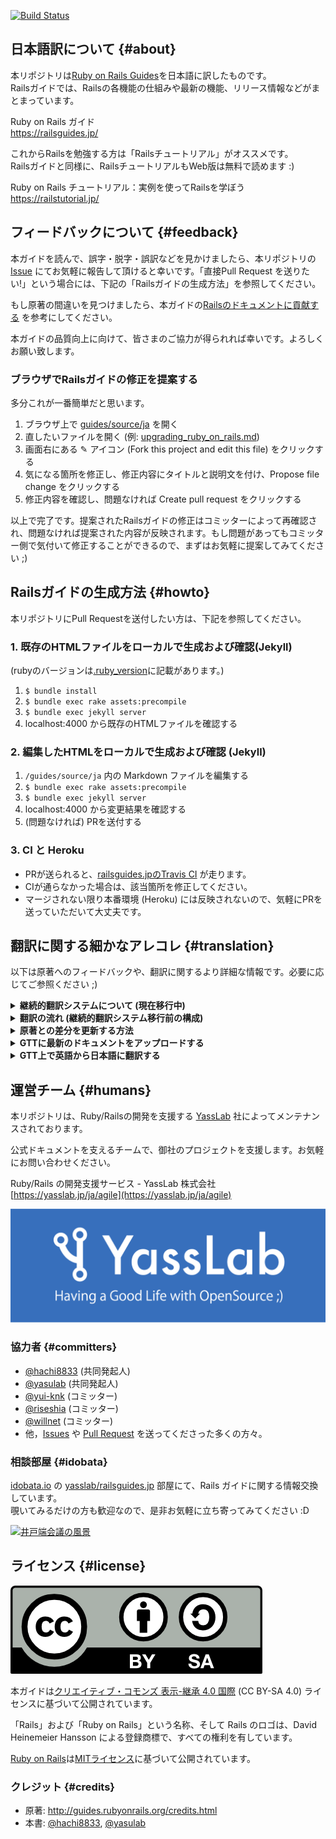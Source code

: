 [![Build Status](https://travis-ci.org/yasslab/railsguides.jp.svg?branch=master)](https://travis-ci.org/yasslab/railsguides.jp)

## 日本語訳について {#about}

本リポジトリは[Ruby on Rails Guides](http://guides.rubyonrails.org/)を日本語に訳したものです。   
Railsガイドでは、Railsの各機能の仕組みや最新の機能、リリース情報などがまとまっています。

Ruby on Rails ガイド   
https://railsguides.jp/

これからRailsを勉強する方は「Railsチュートリアル」がオススメです。   
Railsガイドと同様に、RailsチュートリアルもWeb版は無料で読めます :)

Ruby on Rails チュートリアル：実例を使ってRailsを学ぼう   
https://railstutorial.jp/


## フィードバックについて {#feedback}

本ガイドを読んで、誤字・脱字・誤訳などを見かけましたら、本リポジトリの [Issue](https://github.com/yasslab/railsguides.jp/issues) にてお気軽に報告して頂けると幸いです。「直接Pull Request を送りたい!」という場合には、下記の「Railsガイドの生成方法」を参照してください。

もし原著の間違いを見つけましたら、本ガイドの[Railsのドキュメントに貢献する](https://railsguides.jp/contributing_to_ruby_on_rails.html#rails%E3%81%AE%E3%83%89%E3%82%AD%E3%83%A5%E3%83%A1%E3%83%B3%E3%83%88%E3%81%AB%E8%B2%A2%E7%8C%AE%E3%81%99%E3%82%8B) を参考にしてください。

本ガイドの品質向上に向けて、皆さまのご協力が得られれば幸いです。よろしくお願い致します。

### ブラウザでRailsガイドの修正を提案する

多分これが一番簡単だと思います。

1. ブラウザ上で [guides/source/ja](https://github.com/yasslab/railsguides.jp/tree/master/guides/source/ja) を開く
2. 直したいファイルを開く (例: [upgrading_ruby_on_rails.md](https://github.com/yasslab/railsguides.jp/blob/master/guides/source/ja/upgrading_ruby_on_rails.md))
3. 画面右にある ✎ アイコン (Fork this project and edit this file) をクリックする
4. 気になる箇所を修正し、修正内容にタイトルと説明文を付け、Propose file change をクリックする
5. 修正内容を確認し、問題なければ Create pull request をクリックする

以上で完了です。提案されたRailsガイドの修正はコミッターによって再確認され、問題なければ提案された内容が反映されます。もし問題があってもコミッター側で気付いて修正することができるので、まずはお気軽に提案してみてください ;)


## Railsガイドの生成方法 {#howto}

本リポジトリにPull Requestを送付したい方は、下記を参照してください。    

### 1. 既存のHTMLファイルをローカルで生成および確認(Jekyll)

(rubyのバージョンは[.ruby_version](https://github.com/yasslab/railsguides.jp/blob/master/.ruby-version)に記載があります。)

1. `$ bundle install`
2. `$ bundle exec rake assets:precompile`
3. `$ bundle exec jekyll server`
4. localhost:4000 から既存のHTMLファイルを確認する

### 2. 編集したHTMLをローカルで生成および確認 (Jekyll)

1. `/guides/source/ja` 内の Markdown ファイルを編集する
2. `$ bundle exec rake assets:precompile` 
3. `$ bundle exec jekyll server`
4. localhost:4000 から変更結果を確認する
5. (問題なければ) PRを送付する

### 3. CI と Heroku

- PRが送られると、[railsguides.jpのTravis CI](https://travis-ci.org/yasslab/railsguides.jp) が走ります。
- CIが通らなかった場合は、該当箇所を修正してください。
- マージされない限り本番環境 (Heroku) には反映されないので、気軽にPRを送っていただいて大丈夫です。

## 翻訳に関する細かなアレコレ {#translation}

以下は原著へのフィードバックや、翻訳に関するより詳細な情報です。必要に応じてご参照ください ;)

<details>
  <summary><strong>継続的翻訳システムについて (現在移行中)</strong></summary>

[![Railsガイドを支える継続的翻訳システム - SpeakerDeck](https://raw.githubusercontent.com/yasslab/railsguides.jp/master/yasslab/continuous_translation_system.png)](https://speakerdeck.com/yasulab/continuous-translation-system-at-rwc2015)

本リポジトリの仕組みについては、上記のスライドで詳しく解説されています。    
</details>


<details>
  <summary><strong>翻訳の流れ (継続的翻訳システム移行前の構成)</strong></summary>

![翻訳の流れ_v0](https://raw.githubusercontent.com/yasslab/railsguides.jp/master/yasslab/flow-of-translation_v0.png)
参考: [[翻訳]Ruby on Rails 4.1リリース前にアップグレードガイドを先行翻訳した & 同じ翻訳を2回しないで済むようにした](http://techracho.bpsinc.jp/hachi8833/2014_03_28/16037)

なお、移行後は次のようなフローで更新していく予定です。
![翻訳の流れ_v1](https://raw.githubusercontent.com/yasslab/railsguides.jp/master/yasslab/flow-of-translation_v1.png)
</details>

<details>
  <summary><strong>原著との差分を更新する方法</strong></summary>

- [bin/merge-upstream](https://github.com/yasslab/railsguides.jp/blob/master/railsguides.jp/bin/merge-upstream) を実行すると最新版が `guides/source` 内に取り込まれます。
- 特に、原著を手元で確認したいとき、原著にPRを送付したいときに便利です。
- 原著にPRを送るときは、事前に[Railsのドキュメントに貢献する](https://railsguides.jp/contributing_to_ruby_on_rails.html#rails%E3%81%AE%E3%83%89%E3%82%AD%E3%83%A5%E3%83%A1%E3%83%B3%E3%83%88%E3%81%AB%E8%B2%A2%E7%8C%AE%E3%81%99%E3%82%8B)に目を通しておくとよいです :)

</details>

<details>
  <summary><strong>GTTに最新のドキュメントをアップロードする</strong></summary>

- Google Translator Toolkit: https://translate.google.com/toolkit/
- Markdownは対応してないので、必要に応じてファイル名を `hogehoge.md.txt` などに変更する。
- **NOTE: 必ずRailsガイド用の翻訳メモリに結びつけること。(shared TM は使わない)**
   - cf. [翻訳メモリの使用 - Translate ヘルプ - Google Help](https://support.google.com/translate/toolkit/answer/147863?hl=ja)

</details>

<details>
<summary><b>GTT上で英語から日本語に翻訳する</b></summary>

- 詳細: [Google Translator Toolkitと翻訳メモリ(ノーカット版) : RubyWorld Conference 2013より](http://techracho.bpsinc.jp/hachi8833/2013_12_16/14889)
- GTTの使用方法や文体などに関しては[こちら](https://www.facebook.com/notes/ruby-on-rails-tutorial-%E7%BF%BB%E8%A8%B3%E3%82%B0%E3%83%AB%E3%83%BC%E3%83%97/google-translator-toolkit-gtt-%E3%81%AE%E4%BD%BF%E3%81%84%E6%96%B9/170100333166820)を参考にしてください。
- NOTE: 行頭にある`(TIP|IMPORTANT|CAUTION|WARNING|NOTE|INFO|TODO)[.:]`は、`guides:generate:html` で使われるタグです。 **これらのタグは訳さないでください。**

</details>

## 運営チーム {#humans}

本リポジトリは、Ruby/Railsの開発を支援する [YassLab](https://yasslab.jp/ja/) 社によってメンテナンスされております。

公式ドキュメントを支えるチームで、御社のプロジェクトを支援します。お気軽にお問い合わせください。

Ruby/Rails の開発支援サービス - YassLab 株式会社  
[https://yasslab.jp/ja/agile](https://yasslab.jp/ja/agile)

[![YassLab Inc. Logo](https://raw.githubusercontent.com/yasslab/railsguides.jp/master/yasslab/logo_800x200.png)](https://yasslab.jp/ja/)

### 協力者 {#committers}

- [@hachi8833](https://github.com/hachi8833) (共同発起人)
- [@yasulab](https://github.com/yasulab) (共同発起人)
- [@yui-knk](https://github.com/yui-knk) (コミッター)
- [@riseshia](https://github.com/riseshia) (コミッター)
- [@willnet](https://github.com/willnet) (コミッター)
- 他，[Issues](https://github.com/yasslab/railsguides.jp/issues?q=) や [Pull Request](https://github.com/yasslab/railsguides.jp/graphs/contributors)  を送ってくださった多くの方々。

### 相談部屋 {#idobata}

[idobata.io](https://idobata.io) の [yasslab/railsguides.jp](https://idobata.io/#/organization/yasslab/room/railsguides) 部屋にて、Rails ガイドに関する情報交換しています。   
覗いてみるだけの方も歓迎なので、是非お気軽に立ち寄ってみてください :D

[![井戸端会議の風景](https://raw.githubusercontent.com/yasslab/railsguides.jp/master/yasslab/idobata-ss.png)](https://idobata.io/#/organization/yasslab/room/railsguides)

## ライセンス {#license}

[![CC BY-SA International](https://raw.githubusercontent.com/yasslab/railsguides.jp/master/yasslab/CC-BY-SA.png)](https://creativecommons.org/licenses/by-sa/4.0/deed.ja)

本ガイドは[クリエイティブ・コモンズ 表示-継承 4.0 国際](https://creativecommons.org/licenses/by-sa/4.0/deed.ja) (CC BY-SA 4.0) ライセンスに基づいて公開されています。

「Rails」および「Ruby on Rails」という名称、そして Rails のロゴは、David Heinemeier Hansson による登録商標で、すべての権利を有しています。

[Ruby on Rails](http://rubyonrails.org/)は[MITライセンス](http://www.opensource.org/licenses/MIT)に基づいて公開されています。

### クレジット {#credits}

- 原著: http://guides.rubyonrails.org/credits.html
- 本書: [@hachi8833](https://github.com/hachi8833), [@yasulab](https://github.com/yasulab)

